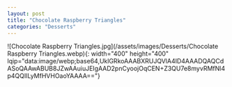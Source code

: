 ```yaml
---
layout: post
title: "Chocolate Raspberry Triangles"
categories: "Desserts"
---
```

![Chocolate Raspberry Triangles.jpg](/assets/images/Desserts/Chocolate Raspberry Triangles.webp){: width="400" height="400" lqip="data:image/webp;base64,UklGRkoAAABXRUJQVlA4ID4AAADQAQCdASoQAAwABUB8JZwAAuiuJEIgAAD2pnCyoojOqCEN+Z3QU7e8myvRMfNl4p4QQIlLyMfHVHOaoYAAAA=="}

